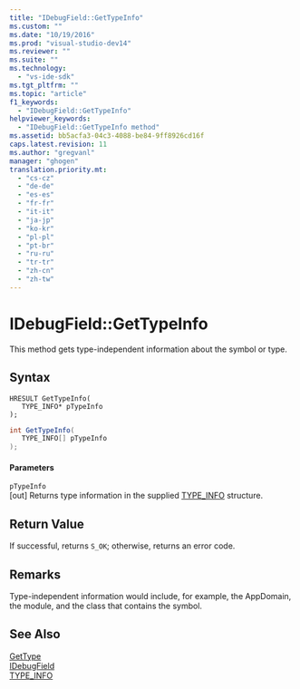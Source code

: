 ```yaml
---
title: "IDebugField::GetTypeInfo"
ms.custom: ""
ms.date: "10/19/2016"
ms.prod: "visual-studio-dev14"
ms.reviewer: ""
ms.suite: ""
ms.technology: 
  - "vs-ide-sdk"
ms.tgt_pltfrm: ""
ms.topic: "article"
f1_keywords: 
  - "IDebugField::GetTypeInfo"
helpviewer_keywords: 
  - "IDebugField::GetTypeInfo method"
ms.assetid: bb5acfa3-04c3-4088-be84-9ff8926cd16f
caps.latest.revision: 11
ms.author: "gregvanl"
manager: "ghogen"
translation.priority.mt: 
  - "cs-cz"
  - "de-de"
  - "es-es"
  - "fr-fr"
  - "it-it"
  - "ja-jp"
  - "ko-kr"
  - "pl-pl"
  - "pt-br"
  - "ru-ru"
  - "tr-tr"
  - "zh-cn"
  - "zh-tw"
---
```

# IDebugField::GetTypeInfo
This method gets type-independent information about the symbol or type.  
  
## Syntax  
  
```cpp#  
HRESULT GetTypeInfo(   
   TYPE_INFO* pTypeInfo  
);  
```  
  
```c#  
int GetTypeInfo(  
   TYPE_INFO[] pTypeInfo  
);  
```  
  
#### Parameters  
 `pTypeInfo`  
 [out] Returns type information in the supplied [TYPE_INFO](../../../extensibility/debugger/reference/type_info.md) structure.  
  
## Return Value  
 If successful, returns `S_OK`; otherwise, returns an error code.  
  
## Remarks  
 Type-independent information would include, for example, the AppDomain, the module, and the class that contains the symbol.  
  
## See Also  
 [GetType](../../../extensibility/debugger/reference/idebugfield--gettype.md)   
 [IDebugField](../../../extensibility/debugger/reference/idebugfield.md)   
 [TYPE_INFO](../../../extensibility/debugger/reference/type_info.md)